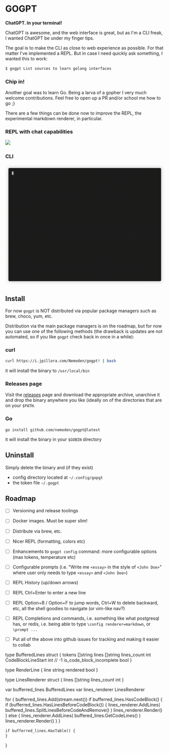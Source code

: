 GOGPT
===

**ChatGPT. In your terminal!**

ChatGPT is awesome, and the web interface is great, but as I'm a CLI freak, I wanted ChatGPT be under my finger tips.

The goal is to make the CLI as close to web experience as possible. For that matter I've implemented a REPL. But in case I need quickly ask something, I wanted this to work:

```bash
$ gogpt List sources to learn golang interfaces
```

### Chip in!

Another goal was to learn Go. Being a larva of a gopher I very much welcome contributions. Feel free to open up a PR and/or school me how to go ;)

There are a few things can be done now to improve the REPL, the experimental markdown renderer, in particular.

### REPL with chat capabilities

![](./.github/chat.gif)

### CLI

![](./.github/gogpt.gif)

## Install

For now `gogpt` is NOT distributed via popular package managers such as brew, choco, yum, etc.

Distribution via the main package managers is on the roadmap, but for now you can use one of the following methods (the drawback is updates are not automated, so if you like `gogpt` check back in once in a while):

### curl

```bash
curl https://i.jpillora.com/Nemoden/gogpt! | bash
```

it will install the binary to `/usr/local/bin`

### Releases page

Visit the [releases](https://github.com/nemoden/gogpt/releases) page and download the appropriate archive, unarchive it and drop the binary anywhere you like (ideally on of the directories that are on your `$PATH`.

### Go

```
go install github.com/nemoden/gogpt@latest
```

it will install the binary in your `$GOBIN` directory

## Uninstall

Simply delete the binary and (if they exist)

- config directory located at `~/.config/gopgt`
- the token file `~/.gogpt`

## Roadmap

- [ ] Versioning and release toolings
- [ ] Docker images. Must be super slim!
- [ ] Distribute via brew, etc.
- [ ] Nicer REPL (formatting, colors etc)
- [ ] Enhancements to `gogpt config` command: more configurable options (max tokens, temperature etc)
- [ ] Configurable prompts (i.e. "Write me `<essay>` in the style of `<John Doe>`" where user only needs to type `<essay>` and `<John Doe>`)
- [ ] REPL History (up/down arrows)
- [ ] REPL Ctrl+Enter to enter a new line
- [ ] REPL Option+B / Option+F to jump words, Ctrl+W to delete backward, etc, all the shell goodies to navigate (or vim-like nav?)
- [ ] REPL Completions and commands, i.e. something like what postgresql has, or redis, i.e. being able to type `\config renderer=markdown`, or `\prompt ...`
- [ ] Put all of the above into github issues for tracking and making it easier to collab



type BufferedLines struct {
    tokens []string
    lines []string
    lines_count int
    CodeBlockLineStart int // -1
    is_code_block_incomplete bool
}

type RenderLine {
    line string
    rendered bool
}

type LinesRenderer struct {
    lines []string
    lines_count int
}

var bufferred_lines BufferedLines
var lines_renderer LinesRenderer

for {
    bufferred_lines.Add(stream.next())
    if bufferred_lines.HasCodeBlock() {
        if (bufferred_lines.HasLinesBeforeCodeBlock()) {
            lines_renderer.AddLines( buffered_lines.SplitLinesBeforeCodeAndRemove() )
            lines_renderer.Render()
        } else {
            lines_renderer.AddLines( buffered_lines.GetCodeLines() )
            lines_renderer.Render()
        }
    }

    if bufferred_lines.HasTable() {
    }
}
